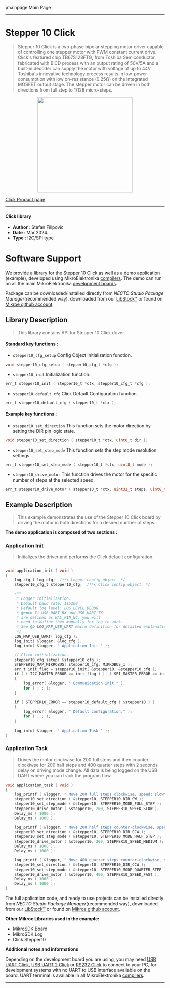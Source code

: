 \mainpage Main Page

---
# Stepper 10 Click

> Stepper 10 Click is a two-phase bipolar stepping motor driver capable of controlling one stepper motor with PWM constant current drive. Click's featured chip TB67S128FTG, from Toshiba Semiconductor, fabricated with BiCD process with an output rating of 50V/5A and a built-in decoder can supply the motor with voltage of up to 44V. Toshiba's innovative technology process results in low-power consumption with low on-resistance (0.25Ω) on the integrated MOSFET output stage. The stepper motor can be driven in both directions from full step to 1/128 micro-steps.

<p align="center">
  <img src="https://download.mikroe.com/images/click_for_ide/stepper10_click.png" height=300px>
</p>

[Click Product page](https://www.mikroe.com/stepper-10-click)

---


#### Click library

- **Author**        : Stefan Filipovic
- **Date**          : Mar 2024.
- **Type**          : I2C/SPI type


# Software Support

We provide a library for the Stepper 10 Click
as well as a demo application (example), developed using MikroElektronika
[compilers](https://www.mikroe.com/necto-studio).
The demo can run on all the main MikroElektronika [development boards](https://www.mikroe.com/development-boards).

Package can be downloaded/installed directly from *NECTO Studio Package Manager*(recommended way), downloaded from our [LibStock&trade;](https://libstock.mikroe.com) or found on [Mikroe github account](https://github.com/MikroElektronika/mikrosdk_click_v2/tree/master/clicks).

## Library Description

> This library contains API for Stepper 10 Click driver.

#### Standard key functions :

- `stepper10_cfg_setup` Config Object Initialization function.
```c
void stepper10_cfg_setup ( stepper10_cfg_t *cfg );
```

- `stepper10_init` Initialization function.
```c
err_t stepper10_init ( stepper10_t *ctx, stepper10_cfg_t *cfg );
```

- `stepper10_default_cfg` Click Default Configuration function.
```c
err_t stepper10_default_cfg ( stepper10_t *ctx );
```

#### Example key functions :

- `stepper10_set_direction` This function sets the motor direction by setting the DIR pin logic state.
```c
void stepper10_set_direction ( stepper10_t *ctx, uint8_t dir );
```

- `stepper10_set_step_mode` This function sets the step mode resolution settings.
```c
err_t stepper10_set_step_mode ( stepper10_t *ctx, uint8_t mode );
```

- `stepper10_drive_motor` This function drives the motor for the specific number of steps at the selected speed.
```c
err_t stepper10_drive_motor ( stepper10_t *ctx, uint32_t steps, uint8_t speed );
```

## Example Description

> This example demonstrates the use of the Stepper 10 Click board by driving the motor in both directions for a desired number of steps.

**The demo application is composed of two sections :**

### Application Init

> Initializes the driver and performs the Click default configuration.

```c

void application_init ( void )
{
    log_cfg_t log_cfg;  /**< Logger config object. */
    stepper10_cfg_t stepper10_cfg;  /**< Click config object. */

    /** 
     * Logger initialization.
     * Default baud rate: 115200
     * Default log level: LOG_LEVEL_DEBUG
     * @note If USB_UART_RX and USB_UART_TX 
     * are defined as HAL_PIN_NC, you will 
     * need to define them manually for log to work. 
     * See @b LOG_MAP_USB_UART macro definition for detailed explanation.
     */
    LOG_MAP_USB_UART( log_cfg );
    log_init( &logger, &log_cfg );
    log_info( &logger, " Application Init " );

    // Click initialization.
    stepper10_cfg_setup( &stepper10_cfg );
    STEPPER10_MAP_MIKROBUS( stepper10_cfg, MIKROBUS_1 );
    err_t init_flag = stepper10_init( &stepper10, &stepper10_cfg );
    if ( ( I2C_MASTER_ERROR == init_flag ) || ( SPI_MASTER_ERROR == init_flag ) )
    {
        log_error( &logger, " Communication init." );
        for ( ; ; );
    }
    
    if ( STEPPER10_ERROR == stepper10_default_cfg ( &stepper10 ) )
    {
        log_error( &logger, " Default configuration." );
        for ( ; ; );
    }
    
    log_info( &logger, " Application Task " );
}

```

### Application Task

> Drives the motor clockwise for 200 full steps and then counter-clockiwse for 200 half
steps and 400 quarter steps with 2 seconds delay on driving mode change. All data is
being logged on the USB UART where you can track the program flow.

```c
void application_task ( void )
{
    log_printf ( &logger, " Move 200 full steps clockwise, speed: slow\r\n\n" );
    stepper10_set_direction ( &stepper10, STEPPER10_DIR_CW );
    stepper10_set_step_mode ( &stepper10, STEPPER10_MODE_FULL_STEP );
    stepper10_drive_motor ( &stepper10, 200, STEPPER10_SPEED_SLOW );
    Delay_ms ( 1000 );
    Delay_ms ( 1000 );

    log_printf ( &logger, " Move 200 half steps counter-clockwise, speed: medium\r\n\n" );
    stepper10_set_direction ( &stepper10, STEPPER10_DIR_CCW );
    stepper10_set_step_mode ( &stepper10, STEPPER10_MODE_HALF_STEP );
    stepper10_drive_motor ( &stepper10, 200, STEPPER10_SPEED_MEDIUM );
    Delay_ms ( 1000 );
    Delay_ms ( 1000 );

    log_printf ( &logger, " Move 400 quarter steps counter-clockwise, speed: fast\r\n\n" );
    stepper10_set_direction ( &stepper10, STEPPER10_DIR_CCW );
    stepper10_set_step_mode ( &stepper10, STEPPER10_MODE_QUARTER_STEP );
    stepper10_drive_motor ( &stepper10, 400, STEPPER10_SPEED_FAST );
    Delay_ms ( 1000 );
    Delay_ms ( 1000 );
}
```

The full application code, and ready to use projects can be installed directly from *NECTO Studio Package Manager*(recommended way), downloaded from our [LibStock&trade;](https://libstock.mikroe.com) or found on [Mikroe github account](https://github.com/MikroElektronika/mikrosdk_click_v2/tree/master/clicks).

**Other Mikroe Libraries used in the example:**

- MikroSDK.Board
- MikroSDK.Log
- Click.Stepper10

**Additional notes and informations**

Depending on the development board you are using, you may need
[USB UART Click](https://www.mikroe.com/usb-uart-click),
[USB UART 2 Click](https://www.mikroe.com/usb-uart-2-click) or
[RS232 Click](https://www.mikroe.com/rs232-click) to connect to your PC, for
development systems with no UART to USB interface available on the board. UART
terminal is available in all MikroElektronika
[compilers](https://shop.mikroe.com/compilers).

---
